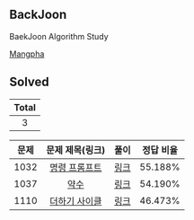 ## BackJoon 

 BaekJoon Algorithm Study

 [Mangpha](https://www.acmicpc.net/user/mangpha)

## Solved

| Total |
|:-----:|
| 3 |

| 문제  | 문제 제목(링크) | 풀이 | 정답 비율 |
|:-------------:|:-------------:|:------:|:------:|
| 1032 | [명령 프롬프트](https://www.acmicpc.net/problemset/problem/1032) | [링크](https://github.com/Mangpha/BaekJoon/blob/master/solved/1032.js) | 55.188% |
| 1037 | [약수](https://www.acmicpc.net/problemset/problem/1037) | [링크](https://github.com/Mangpha/BaekJoon/blob/master/solved/1037.js) | 54.190% |
| 1110 | [더하기 사이클](https://www.acmicpc.net/problemset/problem/1110) | [링크](https://github.com/Mangpha/BaekJoon/blob/master/solved/1110.js) | 46.473% |
